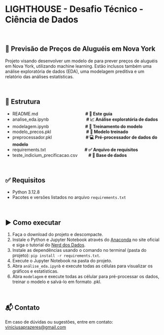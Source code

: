 # LIGHTHOUSE - Desafio Técnico - Ciência de Dados

</br> 

## 🗽 Previsão de Preços de Aluguéis em Nova York

Projeto visando desenvolver um modelo de para prever preços de aluguéis em Nova York, utilizando machine learning. Estão inclusos também uma análise exploratória de dados (EDA), uma modelagem preditiva e um relatório das análises estatísticas.

</br>

## 📂 Estrutura

- README.md &nbsp; &nbsp; &nbsp; &nbsp; &nbsp; &nbsp; &nbsp; &nbsp; &nbsp; &nbsp; &nbsp; &nbsp; &nbsp; &nbsp; &nbsp; &nbsp; &nbsp; &nbsp; &nbsp; **# 📖 Este guia**
- analise_eda.ipynb &nbsp; &nbsp; &nbsp; &nbsp; &nbsp; &nbsp; &nbsp; &nbsp; &nbsp; &nbsp; &nbsp; &nbsp; &nbsp; &nbsp; &nbsp; **# 📈 Análise exploratória de dados**
- modelagem.ipynb &nbsp; &nbsp; &nbsp; &nbsp; &nbsp; &nbsp; &nbsp; &nbsp; &nbsp; &nbsp; &nbsp; &nbsp; &nbsp; &nbsp; &nbsp;**# 🔧 Treinamento do modelo**
- modelo_precos.pkl &nbsp; &nbsp; &nbsp; &nbsp; &nbsp; &nbsp; &nbsp; &nbsp; &nbsp; &nbsp; &nbsp; &nbsp; &nbsp; &nbsp; **# 🤖 Modelo treinado**
- preprocessador.pkl &nbsp; &nbsp; &nbsp; &nbsp; &nbsp; &nbsp; &nbsp; &nbsp; &nbsp; &nbsp; &nbsp; &nbsp; &nbsp; &nbsp;**# 💻 Pré-processador de dados do modelo**
- requirements.txt  &nbsp; &nbsp; &nbsp; &nbsp; &nbsp; &nbsp; &nbsp; &nbsp; &nbsp; &nbsp; &nbsp; &nbsp; &nbsp; &nbsp; &nbsp; &nbsp;**# ✅ Arquivo de requisitos**
- teste_indicium_precificacao.csv &nbsp; &nbsp; &nbsp;&nbsp;&nbsp; **# 🎲 Base de dados**

</br>

## ✅ Requisitos

- Python 3.12.8
- Pacotes e versões listados no arquivo `requirements.txt`

</br>

## ▶️ Como executar

1. Faça o download do projeto e descompacte.
2. Instale o Python e Jupyter Notebook através do [Anaconda](https://www.anaconda.com/download/success) no site oficial e siga o tutorial do [Nerd dos Dados](https://www.youtube.com/watch?v=ca14yP-DuJk).
3. Instale as dependências usando o comando no terminal (pasta do projeto): `pip install -r requirements.txt`.
4. Execute o Jupyter Notebook na pasta do projeto.
5. Abra `análise_eda.ipynb` e execute todas as células para visualizar os gráficos e estatísticas.
6. Abra `modelagem` e execute todas as célular para pré-processar os dados, treinar o modelo e salvá-lo em formato .pkl.

</br>

## 📬 Contato
Em caso de dúvidas ou sugestões, entre em contato: viniciusaprazeres@gmail.com
